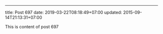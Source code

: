 ---
title: Post 697
date: 2019-03-22T08:18:49+07:00
updated: 2015-09-14T21:13:31+07:00

This is content of post 697